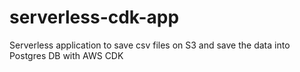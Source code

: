 # serverless-cdk-app
Serverless application to save csv files on S3 and save the data into Postgres DB with AWS CDK
